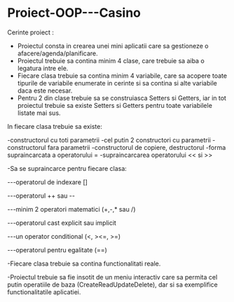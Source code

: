 # Proiect-OOP---Casino

Cerinte proiect :
- Proiectul consta in crearea unei mini aplicatii care sa gestioneze o afacere/agenda/planificare.
- Proiectul trebuie sa contina minim 4 clase, care trebuie sa aiba o legatura intre ele.
- Fiecare clasa trebuie sa contina minim 4 variabile, care sa acopere toate tipurile de variabile enumerate in cerinte si sa contina si alte variabile daca este necesar.
- Pentru 2 din clase trebuie sa se construiasca Setters si Getters, iar in tot proiectul trebuie sa existe Setters si Getters pentru toate variabilele listate mai sus. 

In fiecare clasa trebuie sa existe:

-constructorul cu toti parametrii
-cel putin 2 constructori cu parametrii
-constructorul fara parametrii
-constructorul de copiere, destructorul
-forma supraincarcata a operatorului = 
-supraincarcarea operatorului << si >>

-Sa se supraincarce pentru fiecare clasa: 

---operatorul de indexare []

---operatorul ++ sau --

---minim 2 operatori matematici (+,-,* sau /)

---operatorul cast explicit sau implicit

---un operator conditional (<, ><=, >=) 

---operatorul pentru egalitate (==)


-Fiecare clasa trebuie sa contina functionalitati reale.

-Proiectul trebuie sa fie insotit de un meniu interactiv care sa permita cel putin operatiile de baza (CreateReadUpdateDelete), dar si sa exemplifice functionalitatile aplicatiei.

